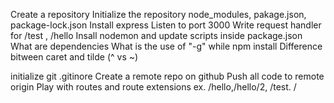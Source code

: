 Create a repository
Initialize the repository
node_modules, pakage.json, package-lock.json
Install express
Listen to port 3000
Write request handler for /test , /hello
Insall nodemon and update scripts inside package.json
What are dependencies
What is the use of "-g" while npm install
Difference bitween caret and tilde (^ vs ~)

initialize git
.gitinore
Create a remote repo on github
Push all code to remote origin
Play with routes and route extensions ex. /hello,/hello/2, /test. /